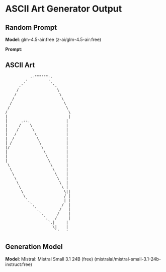 # ASCII Art Generator Output

## Random Prompt

**Model**: glm-4.5-air:free (z-ai/glm-4.5-air:free)

**Prompt**: 


## ASCII Art

```
           .-""""""-.
        .'         '.
      .'             '.
     /                 \
    /                   \
   /                     \
  /                       \
 /                         \
/                           \
|                           |
|      .--.                |
|     /    \               |
|    /      \              |
|   /        \             |
|  /          \            |
| /            \           |
|/              \          |
|                \         |
|                 \        |
|                  \       |
 \                  \      |
  \                  \     |
   \                  \    |
    \                  \   |
     \                  \  |
      \                  \ |
       \                  \||
        \                 / |
         `.               | |
           `.            /  |
             `.         /   |
               `.      /    |
                 `.   /     |
                   `.|     |
                     \|    |
                      `'   '
```

## Generation Model

**Model**: Mistral: Mistral Small 3.1 24B (free) (mistralai/mistral-small-3.1-24b-instruct:free)
